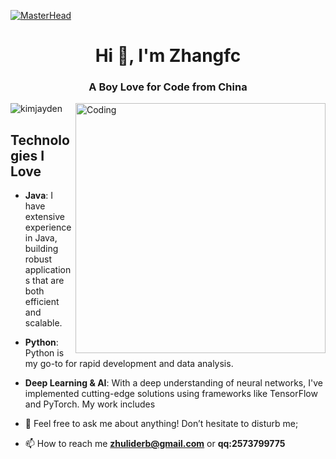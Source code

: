 [![MasterHead](https://visme.co/blog/wp-content/uploads/2019/10/animated-presentation-software-header.gif)]()

<h1 align="center">Hi 👋, I'm Zhangfc </h1>
<h3 align="center"><h3 align="center"><strong>A Boy</strong> Love for Code from China</h3>
</h3>
<img align="right" alt="Coding" width="400" src="https://miro.medium.com/max/680/0*7Q3yvSIv_t0ioJ-Z.gif"/>

<p align="left"> <img src="https://komarev.com/ghpvc/?username=kimjayden&label=Profile%20views&color=0e75b6&style=flat" alt="kimjayden" /> </p>

## Technologies I Love
- **Java**: I have extensive experience in Java, building robust applications that are both efficient and scalable. 
- **Python**: Python is my go-to for rapid development and data analysis. 
- **Deep Learning & AI**: With a deep understanding of neural networks, I've implemented cutting-edge solutions using frameworks like TensorFlow and PyTorch. My work includes 

- 💬 Feel free to ask me about anything! Don’t hesitate to disturb me;

- 📫 How to reach me **zhuliderb@gmail.com** or **qq:2573799775**


